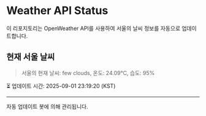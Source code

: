 
# Weather API Status

이 리포지토리는 OpenWeather API를 사용하여 서울의 날씨 정보를 자동으로 업데이트합니다.

## 현재 서울 날씨
> 서울의 현재 날씨: few clouds, 온도: 24.09°C, 습도: 95%

⏳ 업데이트 시간: 2025-09-01 23:19:20 (KST)

---
자동 업데이트 봇에 의해 관리됩니다.
